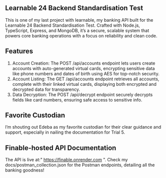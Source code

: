 ## Learnable 24 Backend Standardisation Test
 This is one of my last project with learnable, my banking API built for the Learnable 24 Backend Standardisation Test. Crafted with Node.js, TypeScript, Express, and MongoDB, it’s a secure, scalable system that powers core banking operations with a focus on reliability and clean code.
## Features

1.  Account Creation: The POST /api/accounts endpoint lets users create accounts with auto-generated virtual cards, encrypting sensitive data like phone numbers and dates of birth using AES for top-notch security.
2. Account Listing: The GET /api/accounts endpoint retrieves all accounts, complete with their linked virtual cards, displaying both encrypted and decrypted data for transparency.
3. Data Decryption: The POST /api/decrypt endpoint securely decrypts fields like card numbers, ensuring safe access to sensitive info.


## Favorite Custodian
I’m shouting out Edeba as my favorite custodian for their clear guidance and support, especially in nailing the documentation for Trial 5.

## Finable-hosted API Documentation
The API is live at:" https://finable.onrender.com ". Check my docs/postman_collection.json for the Postman endpoints, detailing all the banking goodness!

